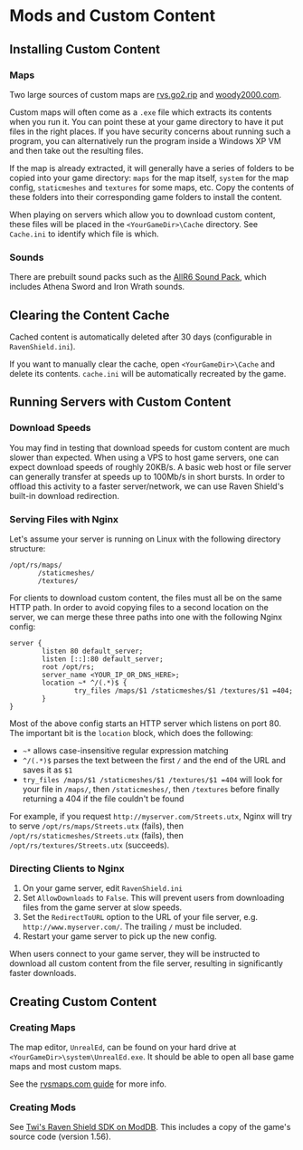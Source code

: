 # Mods and Custom Content

## Installing Custom Content

### Maps

Two large sources of custom maps are [rvs.go2.rip](https://rvs.go2.rip/maps) and [woody2000.com](http://www.woody2000.com/download.php?list.2).

Custom maps will often come as a `.exe` file which extracts its contents when you run it. You can point these at your game directory to have it put files in the right places. If you have security concerns about running such a program, you can alternatively run the program inside a Windows XP VM and then take out the resulting files.

If the map is already extracted, it will generally have a series of folders to be copied into your game directory: `maps` for the map itself, `system` for the map config, `staticmeshes` and `textures` for some maps, etc. Copy the contents of these folders into their corresponding game folders to install the content.

When playing on servers which allow you to download custom content, these files will be placed in the `<YourGameDir>\Cache` directory. See `Cache.ini` to identify which file is which.

### Sounds

There are prebuilt sound packs such as the [AllR6 Sound Pack](http://allr6.com/discuss/viewtopic.php?id=68&i=1), which includes Athena Sword and Iron Wrath sounds.

## Clearing the Content Cache

Cached content is automatically deleted after 30 days (configurable in `RavenShield.ini`).

If you want to manually clear the cache, open `<YourGameDir>\Cache` and delete its contents. `cache.ini` will be automatically recreated by the game.

## Running Servers with Custom Content

### Download Speeds

You may find in testing that download speeds for custom content are much slower than expected. When using a VPS to host game servers, one can expect download speeds of roughly 20KB/s. A basic web host or file server can generally transfer at speeds up to 100Mb/s in short bursts. In order to offload this activity to a faster server/network, we can use Raven Shield's built-in download redirection.

### Serving Files with Nginx

Let's assume your server is running on Linux with the following directory structure:

```
/opt/rs/maps/
       /staticmeshes/
       /textures/
```

For clients to download custom content, the files must all be on the same HTTP path. In order to avoid copying files to a second location on the server, we can merge these three paths into one with the following Nginx config:

```
server {
        listen 80 default_server;
        listen [::]:80 default_server;
        root /opt/rs;
        server_name <YOUR_IP_OR_DNS_HERE>;
        location ~* ^/(.*)$ {
                try_files /maps/$1 /staticmeshes/$1 /textures/$1 =404;
        }
}
```

Most of the above config starts an HTTP server which listens on port 80. The important bit is the `location` block, which does the following:

- `~*` allows case-insensitive regular expression matching
- `^/(.*)$` parses the text between the first `/` and the end of the URL and saves it as `$1`
- `try_files /maps/$1 /staticmeshes/$1 /textures/$1 =404` will look for your file in `/maps/`, then `/staticmeshes/`, then `/textures` before finally returning a 404 if the file couldn't be found

For example, if you request `http://myserver.com/Streets.utx`, Nginx will try to serve `/opt/rs/maps/Streets.utx` (fails), then `/opt/rs/staticmeshes/Streets.utx` (fails), then `/opt/rs/textures/Streets.utx` (succeeds).

### Directing Clients to Nginx

1. On your game server, edit `RavenShield.ini`
1. Set `AllowDownloads` to `False`. This will prevent users from downloading files from the game server at slow speeds.
1. Set the `RedirectToURL` option to the URL of your file server, e.g. `http://www.myserver.com/`. The trailing `/` must be included.
1. Restart your game server to pick up the new config.

When users connect to your game server, they will be instructed to download all custom content from the file server, resulting in significantly faster downloads.

## Creating Custom Content

### Creating Maps

The map editor, `UnrealEd`, can be found on your hard drive at `<YourGameDir>\system\UnrealEd.exe`. It should be able to open all base game maps and most custom maps.

See the [rvsmaps.com guide](https://web.archive.org/web/20190228151835/rvsmaps.smclan.org/tut_sounds.htm) for more info.

### Creating Mods

See [Twi's Raven Shield SDK on ModDB](https://www.moddb.com/mods/raven-shield-software-development-kit). This includes a copy of the game's source code (version 1.56).
